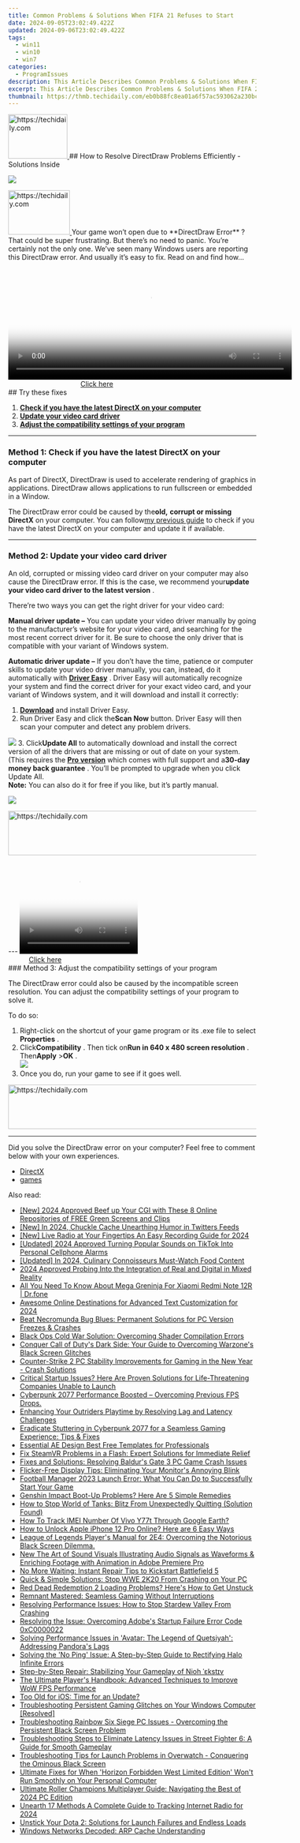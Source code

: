 ```yaml
---
title: Common Problems & Solutions When FIFA 21 Refuses to Start
date: 2024-09-05T23:02:49.422Z
updated: 2024-09-06T23:02:49.422Z
tags:
  - win11
  - win10
  - win7
categories:
  - ProgramIssues
description: This Article Describes Common Problems & Solutions When FIFA 21 Refuses to Start
excerpt: This Article Describes Common Problems & Solutions When FIFA 21 Refuses to Start
thumbnail: https://thmb.techidaily.com/eb0b88fc8ea01a6f57ac593062a230bcd4f411a04c405e68f58f5857acd450ec.jpg
---
```


<!-- affiliate ads begin -->
<a href="https://aligracehair.sjv.io/c/5597632/2135363/19272" target="_top" id="2135363">
  <img src="//a.impactradius-go.com/display-ad/19272-2135363" border="0" alt="https://techidaily.com" width="120" height="90"/>
</a>
<img height="0" width="0" src="https://aligracehair.sjv.io/i/5597632/2135363/19272" style="position:absolute;visibility:hidden;" border="0" />
<!-- affiliate ads end -->
## How to Resolve DirectDraw Problems Efficiently - Solutions Inside

![](https://images.drivereasy.com/wp-content/uploads/2018/08/img_5b7fc38edd8ae.png)

<!-- affiliate ads begin -->
<a href="https://aligracehair.sjv.io/c/5597632/2115911/19272" target="_top" id="2115911">
  <img src="//a.impactradius-go.com/display-ad/19272-2115911" border="0" alt="https://techidaily.com" width="125" height="90"/>
</a>
<img height="0" width="0" src="https://aligracehair.sjv.io/i/5597632/2115911/19272" style="position:absolute;visibility:hidden;" border="0" />
<!-- affiliate ads end -->
 Your game won’t open due to **DirectDraw Error** ? That could be super frustrating. But there’s no need to panic. You’re certainly not the only one. We’ve seen many Windows users are reporting this DirectDraw error. And usually it’s easy to fix. Read on and find how…

<!-- affiliate ads begin -->
<span id="1983582">
					<video width="576" height="240" style="cursor:pointer"
           poster="//a.impactradius-go.com/display-clicktoplayimage/1983582.png"
           onclick="if(!this.playClicked){this.play();this.setAttribute('controls',true);this.playClicked=true;}">
	   <source src="//a.impactradius-go.com/display-ad/22993-1983582">
	   <img src="//a.impactradius-go.com/display-clicktoplayimage/1983582.png" style="border: none; height: 100%; width: 100%; object-fit: contain">
	</video>
	<div style="width:360px;text-align:center"><a href="javascript:window.open(decodeURIComponent('https%3A%2F%2Fhomestyler.sjv.io%2Fc%2F5597632%2F1983582%2F22993'), '_blank');void(0);">Click here</a></div>
</span>
<img height="0" width="0" src="https://imp.pxf.io/i/5597632/1983582/22993" style="position:absolute;visibility:hidden;" border="0" />
<!-- affiliate ads end -->
## Try these fixes

1. **[Check if you have the latest DirectX on your computer](https://tools.techidaily.com/drivereasy/download/)**
2. **[Update your video card driver](https://tools.techidaily.com/drivereasy/download/)**
3. **[Adjust the compatibility settings of your program](https://tools.techidaily.com/drivereasy/download/)**

---

### Method 1: Check if you have the latest DirectX on your computer

 As part of DirectX, DirectDraw is used to accelerate rendering of graphics in applications. DirectDraw allows applications to run fullscreen or embedded in a Window.

 The DirectDraw error could be caused by the**old,** **corrupt or missing DirectX** on your computer. You can follow[my previous guide](https://tools.techidaily.com/drivereasy/download/) to check if you have the latest DirectX on your computer and update it if available.

---

### Method 2: Update your video card driver

 An old, corrupted or missing video card driver on your computer may also cause the DirectDraw error. If this is the case, we recommend your**update your video card driver to the latest version** .

 There’re two ways you can get the right driver for your video card:

**Manual driver update –** You can update your video driver manually by going to the manufacturer’s website for your video card, and searching for the most recent correct driver for it. Be sure to choose the only driver that is compatible with your variant of Windows system.

**Automatic driver update –** If you don’t have the time, patience or computer skills to update your video driver manually, you can, instead, do it automatically with **[Driver Easy](https://tools.techidaily.com/drivereasy/download/)**  . Driver Easy will automatically recognize your system and find the correct driver for your exact video card, and your variant of Windows system, and it will download and install it correctly:

1. **[Download](https://tools.techidaily.com/drivereasy/download/)**  and install Driver Easy.
2. Run Driver Easy and click the**Scan Now** button. Driver Easy will then scan your computer and detect any problem drivers.  

![](https://images.drivereasy.com/wp-content/uploads/2023/03/Driver-Easy-download-needed.jpg)
3. Click**Update All** to automatically download and install the correct version of all the drivers that are missing or out of date on your system. (This requires the **[Pro version](https://tools.techidaily.com/drivereasy/download/)**  which comes with full support and a**30-day money back guarantee** . You’ll be prompted to upgrade when you click Update All.  
**Note:**  You can also do it for free if you like, but it’s partly manual.  

![](https://images.drivereasy.com/wp-content/uploads/2022/02/de-update-all-rtx-3080.jpg)

<!-- affiliate ads begin -->
<a href="https://appsumo.8odi.net/c/5597632/2118304/7443" target="_top" id="2118304">
  <img src="//a.impactradius-go.com/display-ad/7443-2118304" border="0" alt="https://techidaily.com" width="600" height="90"/>
</a>
<img height="0" width="0" src="https://appsumo.8odi.net/i/5597632/2118304/7443" style="position:absolute;visibility:hidden;" border="0" />
<!-- affiliate ads end -->
---

<!-- affiliate ads begin -->
<span id="1328679">
					<video width="240" height="200" style="cursor:pointer"
           poster="//a.impactradius-go.com/display-clicktoplayimage/1328679.png"
           onclick="if(!this.playClicked){this.play();this.setAttribute('controls',true);this.playClicked=true;}">
	   <source src="//a.impactradius-go.com/display-ad/15852-1328679">
	   <img src="//a.impactradius-go.com/display-clicktoplayimage/1328679.png" style="border: none; height: 100%; width: 100%; object-fit: contain">
	</video>
	<div style="width:150px;text-align:center"><a href="javascript:window.open(decodeURIComponent('https%3A%2F%2Fthefitville.pxf.io%2Fc%2F5597632%2F1328679%2F15852'), '_blank');void(0);">Click here</a></div>
</span>
<img height="0" width="0" src="https://imp.pxf.io/i/5597632/1328679/15852" style="position:absolute;visibility:hidden;" border="0" />
<!-- affiliate ads end -->
### Method 3: Adjust the compatibility settings of your program

 The DirectDraw error could also be caused by the incompatible screen resolution. You can adjust the compatibility settings of your program to solve it.

To do so:

1. Right-click on the shortcut of your game program or its .exe file to select **Properties** .
2. Click**Compatibility** . Then tick on**Run in 640 x 480 screen resolution** . Then**Apply** \>**OK** .  
![](https://images.drivereasy.com/wp-content/uploads/2018/08/img_5b7fcdb089cc1.jpg)
3. Once you do, run your game to see if it goes well.
<!-- affiliate ads begin -->
<a href="https://appsumo.8odi.net/c/5597632/2130889/7443" target="_top" id="2130889">
  <img src="//a.impactradius-go.com/display-ad/7443-2130889" border="0" alt="https://techidaily.com" width="600" height="90"/>
</a>
<img height="0" width="0" src="https://appsumo.8odi.net/i/5597632/2130889/7443" style="position:absolute;visibility:hidden;" border="0" />
<!-- affiliate ads end -->

---

 Did you solve the DirectDraw error on your computer? Feel free to comment below with your own experiences.

* [DirectX](https://tools.techidaily.com/drivereasy/download/)
* [games](https://tools.techidaily.com/drivereasy/download/)

<ins class="adsbygoogle"
     style="display:block"
     data-ad-format="autorelaxed"
     data-ad-client="ca-pub-7571918770474297"
     data-ad-slot="1223367746"></ins>



<ins class="adsbygoogle"
     style="display:block"
     data-ad-client="ca-pub-7571918770474297"
     data-ad-slot="8358498916"
     data-ad-format="auto"
     data-full-width-responsive="true"></ins>

<span class="atpl-alsoreadstyle">Also read:</span>
<div><ul>
<li><a href="https://youtube-webster.techidaily.com/024-approved-beef-up-your-cgi-with-these-8-online-repositories-of-free-green-screens-and-clips/"><u>[New] 2024 Approved  Beef up Your CGI with These 8 Online Repositories of FREE Green Screens and Clips</u></a></li>
<li><a href="https://twitter-clips.techidaily.com/new-in-2024-chuckle-cache-unearthing-humor-in-twitters-feeds/"><u>[New] In 2024, Chuckle Cache  Unearthing Humor in Twitters Feeds</u></a></li>
<li><a href="https://article-knowledge.techidaily.com/new-live-radio-at-your-fingertips-an-easy-recording-guide-for-2024/"><u>[New] Live Radio at Your Fingertips  An Easy Recording Guide for 2024</u></a></li>
<li><a href="https://fox-glue.techidaily.com/updated-2024-approved-turning-popular-sounds-on-tiktok-into-personal-cellphone-alarms/"><u>[Updated] 2024 Approved  Turning Popular Sounds on TikTok Into Personal Cellphone Alarms</u></a></li>
<li><a href="https://facebook-video-share.techidaily.com/updated-in-2024-culinary-connoisseurs-must-watch-food-content/"><u>[Updated] In 2024, Culinary Connoisseurs  Must-Watch Food Content</u></a></li>
<li><a href="https://fox-friendly.techidaily.com/2024-approved-probing-into-the-integration-of-real-and-digital-in-mixed-reality/"><u>2024 Approved  Probing Into the Integration of Real and Digital in Mixed Reality</u></a></li>
<li><a href="https://android-pokemon-go.techidaily.com/all-you-need-to-know-about-mega-greninja-for-xiaomi-redmi-note-12r-drfone-by-drfone-virtual-android/"><u>All You Need To Know About Mega Greninja For Xiaomi Redmi Note 12R | Dr.fone</u></a></li>
<li><a href="https://extra-hints.techidaily.com/awesome-online-destinations-for-advanced-text-customization-for-2024/"><u>Awesome Online Destinations for Advanced Text Customization for 2024</u></a></li>
<li><a href="https://win-able.techidaily.com/beat-necromunda-bug-blues-permanent-solutions-for-pc-version-freezes-and-crashes/"><u>Beat Necromunda Bug Blues: Permanent Solutions for PC Version Freezes & Crashes</u></a></li>
<li><a href="https://win-able.techidaily.com/black-ops-cold-war-solution-overcoming-shader-compilation-errors/"><u>Black Ops Cold War Solution: Overcoming Shader Compilation Errors</u></a></li>
<li><a href="https://win-able.techidaily.com/conquer-call-of-dutys-dark-side-your-guide-to-overcoming-warzones-black-screen-glitches/"><u>Conquer Call of Duty's Dark Side: Your Guide to Overcoming Warzone's Black Screen Glitches</u></a></li>
<li><a href="https://win-able.techidaily.com/counter-strike-2-pc-stability-improvements-for-gaming-in-the-new-year-crash-solutions/"><u>Counter-Strike 2 PC Stability Improvements for Gaming in the New Year - Crash Solutions</u></a></li>
<li><a href="https://win-able.techidaily.com/critical-startup-issues-here-are-proven-solutions-for-life-threatening-companies-unable-to-launch/"><u>Critical Startup Issues? Here Are Proven Solutions for Life-Threatening Companies Unable to Launch</u></a></li>
<li><a href="https://win-able.techidaily.com/1723013182220-cyberpunk-2077-performance-boosted-overcoming-previous-fps-drops/"><u>Cyberpunk 2077 Performance Boosted – Overcoming Previous FPS Drops.</u></a></li>
<li><a href="https://win-able.techidaily.com/enhancing-your-outriders-playtime-by-resolving-lag-and-latency-challenges/"><u>Enhancing Your Outriders Playtime by Resolving Lag and Latency Challenges</u></a></li>
<li><a href="https://win-able.techidaily.com/eradicate-stuttering-in-cyberpunk-2077-for-a-seamless-gaming-experience-tips-and-fixes/"><u>Eradicate Stuttering in Cyberpunk 2077 for a Seamless Gaming Experience: Tips & Fixes</u></a></li>
<li><a href="https://extra-lessons.techidaily.com/essential-ae-design-best-free-templates-for-professionals/"><u>Essential AE Design  Best Free Templates for Professionals</u></a></li>
<li><a href="https://win-able.techidaily.com/fix-steamvr-problems-in-a-flash-expert-solutions-for-immediate-relief/"><u>Fix SteamVR Problems in a Flash: Expert Solutions for Immediate Relief</u></a></li>
<li><a href="https://win-able.techidaily.com/fixes-and-solutions-resolving-baldurs-gate-3-pc-game-crash-issues/"><u>Fixes and Solutions: Resolving Baldur's Gate 3 PC Game Crash Issues</u></a></li>
<li><a href="https://win-able.techidaily.com/flicker-free-display-tips-eliminating-your-monitors-annoying-blink/"><u>Flicker-Free Display Tips: Eliminating Your Monitor's Annoying Blink</u></a></li>
<li><a href="https://win-able.techidaily.com/football-manager-2023-launch-error-what-you-can-do-to-successfully-start-your-game/"><u>Football Manager 2023 Launch Error: What You Can Do to Successfully Start Your Game</u></a></li>
<li><a href="https://win-able.techidaily.com/genshin-impact-boot-up-problems-here-are-5-simple-remedies/"><u>Genshin Impact Boot-Up Problems? Here Are 5 Simple Remedies</u></a></li>
<li><a href="https://win-able.techidaily.com/how-to-stop-world-of-tanks-blitz-from-unexpectedly-quitting-solution-found/"><u>How to Stop World of Tanks: Blitz From Unexpectedly Quitting (Solution Found)</u></a></li>
<li><a href="https://android-unlock.techidaily.com/how-to-track-imei-number-of-vivo-y77t-through-google-earth-by-drfone-android/"><u>How To Track IMEI Number Of Vivo Y77t Through Google Earth?</u></a></li>
<li><a href="https://sim-unlock.techidaily.com/how-to-unlock-apple-iphone-12-pro-online-here-are-6-easy-ways-by-drfone-ios/"><u>How to Unlock Apple iPhone 12 Pro Online? Here are 6 Easy Ways</u></a></li>
<li><a href="https://win-able.techidaily.com/league-of-legends-players-manual-for-2e4-overcoming-the-notorious-black-screen-dilemma/"><u>League of Legends Player's Manual for 2E4: Overcoming the Notorious Black Screen Dilemma.</u></a></li>
<li><a href="https://sound-tweaking.techidaily.com/new-the-art-of-sound-visuals-illustrating-audio-signals-as-waveforms-and-enriching-footage-with-animation-in-adobe-premiere-pro/"><u>New The Art of Sound Visuals Illustrating Audio Signals as Waveforms & Enriching Footage with Animation in Adobe Premiere Pro</u></a></li>
<li><a href="https://win-able.techidaily.com/no-more-waiting-instant-repair-tips-to-kickstart-battlefield-5/"><u>No More Waiting: Instant Repair Tips to Kickstart Battlefield 5</u></a></li>
<li><a href="https://win-able.techidaily.com/quick-and-simple-solutions-stop-wwe-2k20-from-crashing-on-your-pc/"><u>Quick & Simple Solutions: Stop WWE 2K20 From Crashing on Your PC</u></a></li>
<li><a href="https://win-able.techidaily.com/1722998397781-red-dead-redemption-2-loading-problems-heres-how-to-get-unstuck/"><u>Red Dead Redemption 2 Loading Problems? Here's How to Get Unstuck</u></a></li>
<li><a href="https://win-able.techidaily.com/remnant-mastered-seamless-gaming-without-interruptions/"><u>Remnant Mastered: Seamless Gaming Without Interruptions</u></a></li>
<li><a href="https://win-able.techidaily.com/resolving-performance-issues-how-to-stop-stardew-valley-from-crashing/"><u>Resolving Performance Issues: How to Stop Stardew Valley From Crashing</u></a></li>
<li><a href="https://win-able.techidaily.com/resolving-the-issue-overcoming-adobes-startup-failure-error-code-0xc0000022/"><u>Resolving the Issue: Overcoming Adobe's Startup Failure Error Code 0xC0000022</u></a></li>
<li><a href="https://win-able.techidaily.com/solving-performance-issues-in-avatar-the-legend-of-quetsiyah-addressing-pandoras-lags/"><u>Solving Performance Issues in 'Avatar: The Legend of Quetsiyah': Addressing Pandora's Lags</u></a></li>
<li><a href="https://win-able.techidaily.com/solving-the-no-ping-issue-a-step-by-step-guide-to-rectifying-halo-infinite-errors/"><u>Solving the 'No Ping' Issue: A Step-by-Step Guide to Rectifying Halo Infinite Errors</u></a></li>
<li><a href="https://win-able.techidaily.com/step-by-step-repair-stabilizing-your-gameplay-of-nioh-kstv/"><u>Step-by-Step Repair: Stabilizing Your Gameplay of Nioh ˈɛkstɪv</u></a></li>
<li><a href="https://win-able.techidaily.com/the-ultimate-players-handbook-advanced-techniques-to-improve-wow-fps-performance/"><u>The Ultimate Player's Handbook: Advanced Techniques to Improve WoW FPS Performance</u></a></li>
<li><a href="https://buynow-marvelous.techidaily.com/too-old-for-ios-time-for-an-update/"><u>Too Old for iOS: Time for an Update?</u></a></li>
<li><a href="https://win-able.techidaily.com/troubleshooting-persistent-gaming-glitches-on-your-windows-computer-resolved/"><u>Troubleshooting Persistent Gaming Glitches on Your Windows Computer [Resolved]</u></a></li>
<li><a href="https://win-able.techidaily.com/troubleshooting-rainbow-six-siege-pc-issues-overcoming-the-persistent-black-screen-problem/"><u>Troubleshooting Rainbow Six Siege PC Issues - Overcoming the Persistent Black Screen Problem</u></a></li>
<li><a href="https://win-able.techidaily.com/troubleshooting-steps-to-eliminate-latency-issues-in-street-fighter-6-a-guide-for-smooth-gameplay/"><u>Troubleshooting Steps to Eliminate Latency Issues in Street Fighter 6: A Guide for Smooth Gameplay</u></a></li>
<li><a href="https://win-able.techidaily.com/troubleshooting-tips-for-launch-problems-in-overwatch-conquering-the-ominous-black-screen/"><u>Troubleshooting Tips for Launch Problems in Overwatch - Conquering the Ominous Black Screen</u></a></li>
<li><a href="https://win-able.techidaily.com/ultimate-fixes-for-when-horizon-forbidden-west-limited-edition-wont-run-smoothly-on-your-personal-computer/"><u>Ultimate Fixes for When 'Horizon Forbidden West Limited Edition' Won't Run Smoothly on Your Personal Computer</u></a></li>
<li><a href="https://win-able.techidaily.com/ultimate-roller-champions-multiplayer-guide-navigating-the-best-of-2024-pc-edition/"><u>Ultimate Roller Champions Multiplayer Guide: Navigating the Best of 2024 PC Edition</u></a></li>
<li><a href="https://some-approaches.techidaily.com/unearth-17-methods-a-complete-guide-to-tracking-internet-radio-for-2024/"><u>Unearth 17 Methods  A Complete Guide to Tracking Internet Radio for 2024</u></a></li>
<li><a href="https://win-able.techidaily.com/unstick-your-dota-2-solutions-for-launch-failures-and-endless-loads/"><u>Unstick Your Dota 2: Solutions for Launch Failures and Endless Loads</u></a></li>
<li><a href="https://win11.techidaily.com/windows-networks-decoded-arp-cache-understanding/"><u>Windows Networks Decoded: ARP Cache Understanding</u></a></li>
</ul></div>
